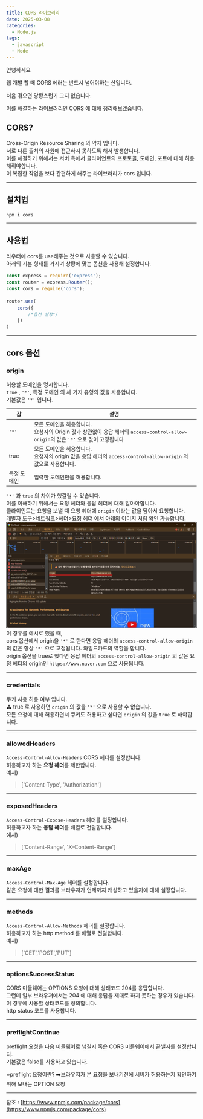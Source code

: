 ```yaml
---
title: CORS 라이브러리
date: 2025-03-08
categories:
  - Node.js
tags:
  - javascript
  - Node
---
```

안녕하세요  

웹 개발 할 때 CORS 에러는 반드시 넘어야하는 산입니다.  

처음 겪으면 당황스럽기 그지 없습니다.  

이를 해결하는 라이브러리인 CORS 에 대해 정리해보겠습니다.  

## CORS?
Cross-Origin Resource Sharing 의 약자 입니다.  
서로 다른 출처의 자원에 접근하지 못하도록 해서 발생합니다.  
이를 해결하기 위해서는 서버 측에서 클라이언트의 프로토콜, 도메인, 포트에 대해 허용해줘야합니다.  
이 복잡한 작업을 보다 간편하게 해주는 라이브러리가 cors 입니다.  

---
## 설치법

```
npm i cors
```

---
## 사용법

라우터에 cors를 use해주는 것으로 사용할 수 있습니다.  
아래의 기본 형태를 가지며 상황에 맞는 옵션을 사용해 설정합니다.

```javascript
const express = require('express');
const router = express.Router();
const cors = require('cors');

router.use(
	cors({
		/*옵션 설정*/
	})
)

```

---
## cors 옵션

### origin
허용할 도메인을 명시합니다.  
`true` , `'*'`, 특정 도메인 의 세 가지 유형의 값을 사용합니다.  
기본값은 `'*'` 입니다.  

| 값      | 설명                                                                                                |
| ------ | ------------------------------------------------------------------------------------------------- |
| `'*'`  | 모든 도메인을 허용합니다. <br>요청자의 Origin 값과 상관없이 응답 헤더의 `access-control-allow-origin`의 값은 `'*'` 으로 값이 고정됩니다 |
| true   | 모든 도메인을 허용합니다.<br>요청자의 origin 값을 응답 헤더의 `access-control-allow-origin` 의 값으로 사용합니다.                |
| 특정 도메인 | 입력한 도메인만을 허용합니다.                                                                                  |

`'*'` 과 `true` 의 차이가 했갈릴 수 있습니다.  
이를 이해하기 위해서는 요청 헤더와 응답 헤더에 대해 알아야합니다.  
클라이언트는 요청을 보낼 때 요청 헤더에 `origin` 이라는 값을 담아서 요청합니다.  
개발자 도구>네트워크>헤더>요청 헤더 에서 아래의 이미지 처럼 확인 가능합니다.  
![](/assets/img/screenshot/Pasted%20image%2020250308210516.png)  
이 경우를 예시로 했을 때,  
cors 옵션에서 origin을 `'*'` 로 한다면 응답 헤더의 `access-control-allow-origin` 의 값은 항상 `'*'` 으로 고정됩니다.  와일드카드의 역할을 합니다.  
origin 옵션을 true로 했다면 응답 헤더의 `access-control-allow-origin` 의 값은 요청 헤더의 origin인 `https://www.naver.com` 으로 사용됩니다.  

---
### credentials
쿠키 사용 허용 여부 입니다.  
⚠️ true 로 사용하면 `origin` 의 값을 `'*'` 으로 사용할 수 없습니다.  
모든 요청에 대해 허용하면서 쿠키도 허용하고 싶다면 `origin` 의 값을 `true` 로 해야합니다.

---
### allowedHeaders
`Access-Control-Allow-Headers` CORS 헤더를 설정합니다.  
허용하고자 하는 **요청 헤더**를 제한합니다.  
예시)  

> ['Content-Type', 'Authorization']

---
### exposedHeaders

`Access-Control-Expose-Headers` 헤더를 설정합니다.  
허용하고자 하는 **응답 헤더**를 배열로 전달합니다.  
예시)  

> ['Content-Range', 'X-Content-Range']

---
### maxAge
`Access-Control-Max-Age` 헤더를 설정합니다.  
같은 요청에 대한 결과를 브라우저가 언제까지 캐싱하고 있을지에 대해 설정합니다.  


---
### methods
`Access-Control-Allow-Methods` 헤더를 설정합니다.  
허용하고자 하는 http method 를 배열로 전달합니다.  
예시)  

> ['GET','POST','PUT']


---
### optionsSuccessStatus
CORS 미들웨어는 OPTIONS 요청에 대해 상태코드 204를 응답합니다.  
그런데 일부 브라우저에서는 204 에 대해 응답을 제대로 하지 못하는 경우가 있습니다.  
이 경우에 사용할 상태코드를 정의합니다.  
http status 코드를 사용합니다. 

---
### preflightContinue
preflight 요청을 다음 미들웨어로 넘길지 혹은 CORS 미들웨어에서 끝낼지를 설정합니다.  
기본값은 false를 사용하고 있습니다.  

⭐preflight 요청이란?
➡️브라우저가 본 요청을 보내기전에 서버가 허용하는지 확인하기 위해 보내는 OPTION 요청

---
참조 : [https://www.npmjs.com/package/cors](https://www.npmjs.com/package/cors)  